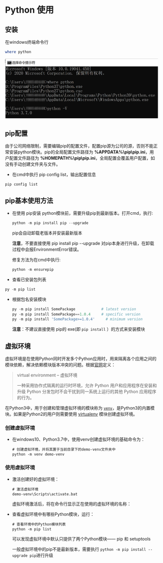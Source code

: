 # Python 使用

## 安装

在windows终端命令行

```powershell
where python
```

![](.\image\python安装_1.png)



## pip配置

由于公司网络限制，需要编辑pip的配置文件，配置pip源为公司的源，否则不能正常安装python模块。pip的全局配置文件路径为 **%APPDATA%\pip\pip.ini**，用户配置文件路径为 **%HOMEPATH%\pip\pip.ini**，全局配置会覆盖用户配置，如没有手动创建文件夹与文件。

* 在cmd中执行 pip config list，输出配置信息

```
pip config list
```



## pip基本使用方法

- 在使用 pip安装 python模块前，需要升级pip到最新版本。打开cmd，执行:

  ```powershell
  python -m pip install pip --upgrade
  ```

  pip会自动卸载老版本并安装最新版本

  **注意**，不要直接使用 pip install pip --upgrade 对pip本身进行升级，在卸载过程中会报EnvironmentError错误。

  修复方法为在cmd中执行:

  ```powershell
  python -m ensurepip
  ```

-  查看已安装包列表

  ```powershell
  py -m pip list
  ```

- 根据包名安装模块

  ```powershell
  py -m pip install SomePackage            # latest version
  py -m pip install SomePackage==1.0.4     # specific version
  py -m pip install 'SomePackage>=1.0.4'     # minimum version
  ```

  **注意**：不建议直接使用 pip的 exe(即 `pip install` ）的方式来安装模块

## 虚拟环境

虚拟环境是在使用Python同时开发多个Python应用时，用来隔离各个应用之间的模块依赖，解决依赖模块版本冲突的问题。根据[官网](https://docs.python.org/zh-cn/3.7/glossary.html#term-virtual-environment)定义：

> virtual environment – 虚拟环境
>
> 一种采用协作式隔离的运行时环境，允许 Python 用户和应用程序在安装和升级 Python 分发包时不会干扰到同一系统上运行的其他 Python 应用程序的行为。

在Python3中，用于创建和管理虚拟环境的模块称为 [`venv`](https://docs.python.org/zh-cn/3.7/library/venv.html#module-venv)，是Python3的内置模块。如果是Python2的用户则需要使用 [virtualenv](https://virtualenv.pypa.io/en/latest/index.html) 模块创建虚拟环境。

### 创建虚拟环境

- 在windows10、Python3.7中，使用venv创建虚拟环境的基础命令为：

  ```shell
  # 创建虚拟环境，并将其置于当前目录下的demo-venv文件夹中
  python -m venv demo-venv
  ```

### 使用虚拟环境

- 激活创建好的虚拟环境：

  ```shell
  # 激活虚拟环境
  demo-venv\Scripts\activate.bat
  ```

  虚拟环境激活后，将在命令行显示正在使用的虚拟环境的名称：

* 查看虚拟环境中有哪些Python模块，运行：

  ```shell
  # 查看环境中的Python模块列表
  python -m pip list
  ```

  可以发现虚拟环境中默认只提供了两个Python模块—— pip 和 setuptools

  一般虚拟环境中的pip不是最新版本，需要执行 `python -m pip install --upgrade pip`进行升级
